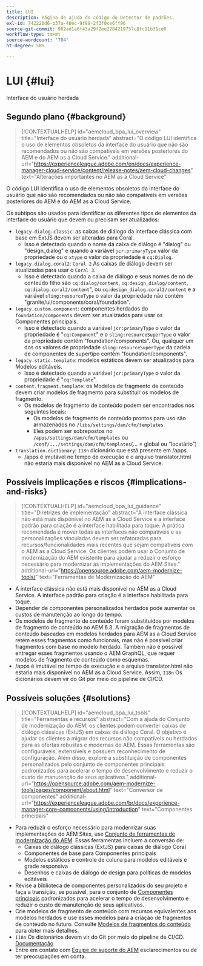 ```yaml
---
title: LUI
description: Página de ajuda do código do Detector de padrões.
exl-id: 742220d6-b37a-48ec-9f89-2f3f0ce6ff96
source-git-commit: 982ad1a6f43a29f2ee2284219757c8fc11b31ce0
workflow-type: tm+mt
source-wordcount: '704'
ht-degree: 58%

---
```


# LUI {#lui}

Interface do usuário herdada

## Segundo plano {#background}

>[!CONTEXTUALHELP]
>id="aemcloud_bpa_lui_overview"
>title="Interface do usuário herdada"
>abstract="O código LUI identifica o uso de elementos obsoletos da interface do usuário que não são recomendados ou não são compatíveis em versões posteriores do AEM e do AEM as a Cloud Service."
>additional-url="https://experienceleague.adobe.com/en/docs/experience-manager-cloud-service/content/release-notes/aem-cloud-changes" text="Alterações importantes no AEM as a Cloud Service"

O código LUI identifica o uso de elementos obsoletos da interface do usuário que não são recomendados ou não são compatíveis em versões posteriores do AEM e do AEM as a Cloud Service.

Os subtipos são usados para identificar os diferentes tipos de elementos da interface do usuário que devem ou precisam ser atualizados:

* `legacy.dialog.classic`: as caixas de diálogo da interface clássica com base em ExtJS devem ser alteradas para Coral.
   * Isso é detectado quando o nome da caixa de diálogo é &quot;dialog&quot; ou &quot;design_dialog&quot; e quando a variável `jcr:primaryType` valor da propriedade ou o `xtype` o valor da propriedade é `cq:Dialog`.
* `legacy.dialog.coral2`: `Coral 2` As caixas de diálogo devem ser atualizadas para usar o `Coral 3`.
   * Isso é detectado quando a caixa de diálogo e seus nomes de nó de conteúdo filho são `cq:dialog/content`,
     `cq:design_dialog/content`, `cq:dialog.coral2/content`&quot;, ou `cq:design_dialog.coral2/content`
e a variável `sling:resourceType` o valor da propriedade não contém &quot;granite/ui/components/coral/foundation&quot;.
* `legacy.custom.component`: componentes herdados do `foundation/components` devem ser atualizados para usar os Componentes principais.
   * Isso é detectado quando a variável `jcr:primaryType` o valor da propriedade é &quot;`cq:Component`&quot; e o
     `sling:resourceSuperType` o valor da propriedade contém &quot;foundation/components&quot;. Ou, qualquer um dos
     os valores de propriedade `sling:resourceSuperType` da cadeia de componentes de supertipo contêm &quot;foundation/components&quot;.
* `legacy.static.template`: modelos estáticos devem ser atualizados para Modelos editáveis.
   * Isso é detectado quando a variável `jcr:primaryType` o valor da propriedade é &quot;`cq:Template`&quot;.
* `content.fragment.template`: os Modelos de fragmento de conteúdo devem criar modelos de fragmento para substituir os modelos de fragmento.
   * Os modelos de fragmento de conteúdo podem ser encontrados nos seguintes locais:
      * Os modelos de fragmento de conteúdo prontos para uso são armazenados no `/libs/settings/dam/cfm/templates`
      * Eles podem ser sobrepostos no  `/apps/settings/dam/cfm/templates`  ou  `/conf/.../settings/dam/cfm/templates`(... = global ou “locatário”)
* `translation.dictionary`: `I18n` dicionário que está presente em /apps.
   * /apps é imutável no tempo de execução e o arquivo translator.html não estaria mais disponível no AEM as a Cloud Service.

## Possíveis implicações e riscos {#implications-and-risks}

>[!CONTEXTUALHELP]
>id="aemcloud_bpa_lui_guidance"
>title="Diretrizes de implementação"
>abstract="A interface clássica não está mais disponível no AEM as a Cloud Service e a interface padrão para criação é a interface habilitada para toque. A prática recomendada é mover todas as interfaces não compatíveis e as personalizações vinculadas devem ser refatoradas para recursos/funcionalidades mais recentes que sejam compatíveis com o AEM as a Cloud Service. Os clientes podem usar o Conjunto de modernização do AEM existente para ajudar a reduzir o esforço necessário para modernizar as implementações do AEM Sites."
>additional-url="https://opensource.adobe.com/aem-modernize-tools/" text="Ferramentas de Modernização do AEM"

* A interface clássica não está mais disponível no AEM as a Cloud Service. A interface padrão para criação é a interface habilitada para toque.
* Depender de componentes personalizados herdados pode aumentar os custos de manutenção ao longo do tempo.
* Os modelos de fragmento de conteúdo foram substituídos por modelos de fragmento de conteúdo no AEM 6.3. A migração de fragmentos de conteúdo baseados em modelos herdados para AEM as a Cloud Service retém esses fragmentos como funcionais, mas não é possível criar fragmentos com base no modelo herdado. Também não é possível entregar esses fragmentos usando o AEM GraphQL, que requer modelos de fragmento de conteúdo como esquemas.
* /apps é imutável no tempo de execução e o arquivo translator.html não estaria mais disponível no AEM as a Cloud Service. Assim, `I18n` Os dicionários devem vir do Git por meio do pipeline de CI/CD.

## Possíveis soluções {#solutions}

>[!CONTEXTUALHELP]
>id="aemcloud_bpa_lui_tools"
>title="Ferramentas e recursos"
>abstract="Com a ajuda do Conjunto de modernização do AEM, os clientes podem converter caixas de diálogo clássicas (ExtJS) em caixas de diálogo Coral. O objetivo é ajudar os clientes a migrar dos recursos não compatíveis ou herdados para as ofertas robustas e modernas do AEM. Essas ferramentas são configuráveis, extensíveis e possuem reconhecimento de configuração. Além disso, explore a substituição de componentes personalizados pelo conjunto de componentes principais padronizados para acelerar o tempo de desenvolvimento e reduzir o custo de manutenção de seus aplicativos."
>additional-url="https://opensource.adobe.com/aem-modernize-tools/pages/component/about.html" text="Conversor de componentes"
>additional-url="https://experienceleague.adobe.com/br/docs/experience-manager-core-components/using/introduction" text="Componentes principais"

* Para reduzir o esforço necessário para modernizar suas implementações do AEM Sites, use [Conjunto de ferramentas de modernização do AEM](https://opensource.adobe.com/aem-modernize-tools/). Essas ferramentas incluem a conversão de:
   * Caixas de diálogo clássicas (ExtJS) para caixas de diálogo Coral
   * Componentes de base para Componentes principais
   * Modelos estáticos e controle de coluna para modelos editáveis e grade responsiva
   * Desenhos e caixas de diálogo de design para políticas de modelos editáveis
* Revise a biblioteca de componentes personalizados do seu projeto e faça a transição, se possível, para o conjunto de [Componentes principais](https://experienceleague.adobe.com/br/docs/experience-manager-core-components/using/introduction) padronizados para acelerar o tempo de desenvolvimento e reduzir o custo de manutenção de seus aplicativos.
* Crie modelos de fragmento de conteúdo com recursos equivalentes aos modelos herdados e use esses modelos para a criação de fragmentos de conteúdo no futuro. Consulte [Modelos de fragmentos do conteúdo](https://experienceleague.adobe.com/en/docs/experience-manager-65/content/assets/content-fragments/content-fragments-models) para obter mais detalhes.
* `I18n` Os dicionários devem vir do Git por meio do pipeline de CI/CD. [Documentação](https://experienceleague.adobe.com/en/docs/experience-manager-cloud-service/content/release-notes/aem-cloud-changes#apps-libs-immutable)
* Entre em contato com [Equipe de suporte do AEM](https://helpx.adobe.com/br/enterprise/using/support-for-experience-cloud.html) esclarecimentos ou de ter preocupações em conta.

